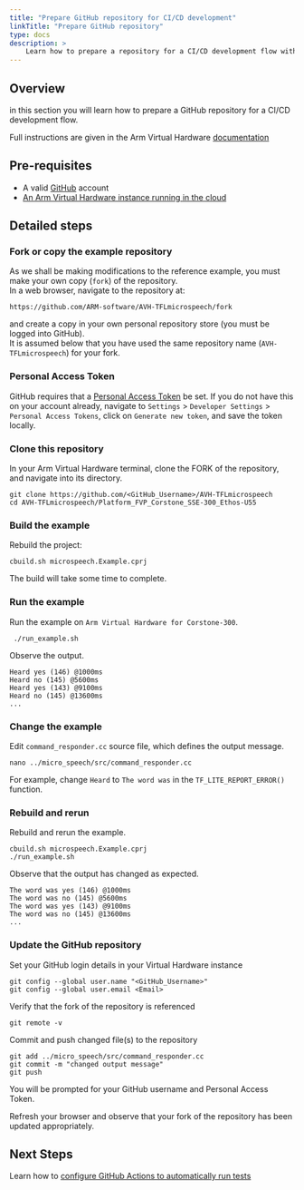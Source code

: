 ```yaml
---
title: "Prepare GitHub repository for CI/CD development"
linkTitle: "Prepare GitHub repository"
type: docs
description: >
    Learn how to prepare a repository for a CI/CD development flow with Arm Virtual Hardware.
---
```

## Overview
in this section you will learn how to prepare a GitHub repository for a CI/CD development flow.

Full instructions are given in the Arm Virtual Hardware [documentation](https://arm-software.github.io/AVH/main/examples/html/GetStarted.html)

## Pre-requisites

* A valid [GitHub](https://github.com) account
* [An Arm Virtual Hardware instance running in the cloud](/iot/aws/launch)

## Detailed steps

### Fork or copy the example repository

As we shall be making modifications to the reference example, you must make your own copy (`fork`) of the repository.\
In a web browser, navigate to the repository at:
```console
https://github.com/ARM-software/AVH-TFLmicrospeech/fork
```
and create a copy in your own personal repository store (you must be logged into GitHub).\
It is assumed below that you have used the same repository name (`AVH-TFLmicrospeech`) for your fork.

### Personal Access Token

GitHub requires that a [Personal Access Token](https://docs.github.com/en/authentication/keeping-your-account-and-data-secure/creating-a-personal-access-token) be set. If you do not have this on your account already, navigate to `Settings` > `Developer Settings` > `Personal Access Tokens`, click on `Generate new token`, and save the token locally.

### Clone this repository

In your Arm Virtual Hardware terminal, clone the FORK of the repository, and navigate into its directory.
```console
git clone https://github.com/<GitHub_Username>/AVH-TFLmicrospeech
cd AVH-TFLmicrospeech/Platform_FVP_Corstone_SSE-300_Ethos-U55
```
### Build the example

Rebuild the project:
```console
cbuild.sh microspeech.Example.cprj
```
The build will take some time to complete.

### Run the example

Run the example on `Arm Virtual Hardware for Corstone-300`.
```console
 ./run_example.sh
 ```
 Observe the output.
 ```
Heard yes (146) @1000ms
Heard no (145) @5600ms
Heard yes (143) @9100ms
Heard no (145) @13600ms
...
```
### Change the example

Edit `command_responder.cc` source file, which defines the output message.
```console
nano ../micro_speech/src/command_responder.cc
```
For example, change `Heard` to `The word was` in the `TF_LITE_REPORT_ERROR()` function.

### Rebuild and rerun

Rebuild and rerun the example.
```console
cbuild.sh microspeech.Example.cprj
./run_example.sh
```
Observe that the output has changed as expected.
```
The word was yes (146) @1000ms
The word was no (145) @5600ms
The word was yes (143) @9100ms
The word was no (145) @13600ms
...
```
### Update the GitHub repository

Set your GitHub login details in your Virtual Hardware instance
```console
git config --global user.name "<GitHub_Username>"
git config --global user.email <Email>
```
Verify that the fork of the repository is referenced
```console
git remote -v
```
Commit and push changed file(s) to the repository
```
git add ../micro_speech/src/command_responder.cc
git commit -m "changed output message"
git push
```
You will be prompted for your GitHub username and Personal Access Token.

Refresh your browser and observe that your fork of the repository has been updated appropriately.
## Next Steps

Learn how to [configure GitHub Actions to automatically run tests](/iot/cicd/gh-mspeech)
